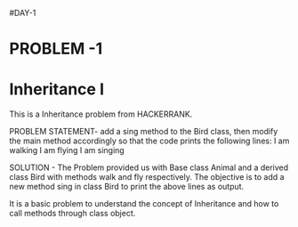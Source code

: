 #DAY-1 
# PROBLEM -1
# Inheritance I 
This is a Inheritance problem from HACKERRANK.

PROBLEM STATEMENT- add a sing method to the Bird class, then modify the main method accordingly so that the code prints the following lines:
    I am walking
    I am flying
    I am singing

SOLUTION - The Problem provided us with Base class Animal and a derived class Bird with methods walk and fly respectively. The objective is to add a new method sing in class Bird to print the above lines as output.

It is a basic problem to understand the concept of Inheritance and how to call methods through class object.
